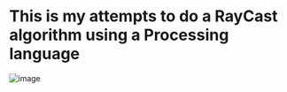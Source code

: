 # This is my attempts to do a RayCast algorithm using a Processing language 
![image](https://github.com/hellwind2019/rayCast/assets/99964119/0ddd3e21-dde5-46a3-b7f3-95bd5d5d7b2f)
